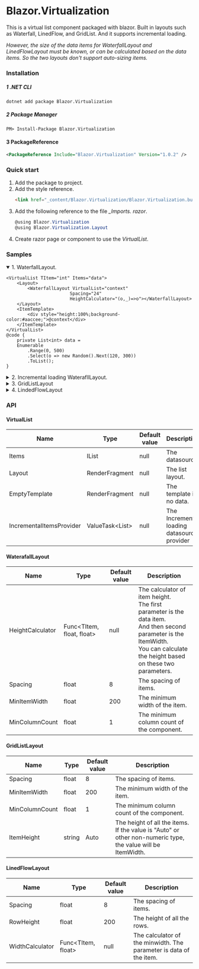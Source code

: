 # Blazor.Virtualization

This is a virtual list component packaged with blazor. Built in layouts such as Waterfall, LinedFlow, and GridList. And it supports incremental loading.

*However, the size of the data items for WaterfallLayout and LinedFlowLayout must be known, or can be calculated based on the data items. So the two layouts don't support auto-sizing items.*

### Installation
##### 1 .NET CLI
```shell
dotnet add package Blazor.Virtualization
```
##### 2 Package Manager
```shell
PM> Install-Package Blazor.Virtualization
```
#### 3 PackageReference
```xml
<PackageReference Include="Blazor.Virtualization" Version="1.0.2" />
````

### Quick start
1. Add the package to project.
2. Add the style reference.
    ```html
    <link href="_content/Blazor.Virtualization/Blazor.Virtualization.bundle.scp.css" rel="stylesheet" />
    ```
3. Add the following reference to the file *_Imports. razor*.
    ```csharp
    @using Blazor.Virtualization
    @using Blazor.Virtualization.Layout
    ```
4. Create razor page or component to use the *VirtualList*.

### Samples

<details open>
<summary>1. WaterfallLayout.</summary>

```razor
<VirtualList TItem="int" Items="data">
    <Layout>
        <WaterfallLayout VirtualList="context"
                        Spacing="24"
                        HeightCalculator="(o,_)=>o"></WaterfallLayout>
    </Layout>
    <ItemTemplate>
        <div style="height:100%;background-color:#aaccee;">@context</div>
    </ItemTemplate>
</VirtualList>
@code {
    private List<int> data =
    Enumerable
        .Range(0, 500)
        .Select(o => new Random().Next(120, 300))
        .ToList();
}
```
</details>

<details>
<summary>2. Incremental loading WaterafllLayout.</summary>

```razor
<VirtualList TItem="int"
             IncrementalItemsProvider="@this.LoadDataAsync">
    <Layout>
        <WaterfallLayout VirtualList="context"
                         Spacing="12"
                         HeightCalculator="(o,_)=>o"></WaterfallLayout>
    </Layout>
    <ItemTemplate>
        <div style="height:100%;background-color:#aaccee;">@context</div>
    </ItemTemplate>
</VirtualList>

@code {
    private async ValueTask<IEnumerable<int>> LoadDataAsync()
    {
        await Task.Delay(500);
        var items = Enumerable
              .Range(0, 50)
              .Select(o => new Random().Next(120, 600));
        return items;
    }
}
```
</details>

<details>
<summary>3. GridListLayout</summary>

```razor
<VirtualList TItem="int"
            IncrementalItemsProvider="@this.LoadDataAsync">
    <Layout>
        <GridListLayout VirtualList="context"
                        Spacing="12"
                        ItemHeight="Auto"></GridListLayout>
    </Layout>
    <ItemTemplate>
        <div style="height:100%;background-color:#aaccee;">@context</div>
    </ItemTemplate>
</VirtualList>

@code {
    private async ValueTask<IEnumerable<int>> LoadDataAsync()
    {
        await Task.Delay(300);
        var items = Enumerable
              .Range(0, 50)
              .Select(o => new Random().Next(120, 600));
        return items;
    }
}
```
</details>

<details>
<summary>4. LindedFlowLayout</summary>

```razor
<VirtualList TItem="int"
             IncrementalItemsProvider="@this.LoadDataAsync">
    <Layout>
        <LinedFlowLayout VirtualList="context"
                         Spacing="8"
                         WidthCalculator="o=>o*1f"></LinedFlowLayout>
    </Layout>
    <ItemTemplate>
        <div style="height:100%;background-color:#aaccee;">@context</div>
    </ItemTemplate>
</VirtualList>

@code {
    private async ValueTask<IEnumerable<int>> LoadDataAsync()
    {
        await Task.Delay(300);
        var items = Enumerable
              .Range(0, 50)
              .Select(o => new Random().Next(120, 300));
        return items;
    }
}
```
</details>

### API
#### VirtualList

| Name                     | Type                   | Default value | Description                                 |
|--------------------------|------------------------|---------------|---------------------------------------------|
| Items                    | IList<T>               | null          | The datasource.                             |
| Layout                   | RenderFragment<TItem>  | null          | The list layout.                            |
| EmptyTemplate            | RenderFragment         | null          | The template if no data.                    |
| IncrementalItemsProvider | ValueTask<List<TItem>> | null          | The Incremental loading datasource provider |

#### WaterafallLayout

| Name             | Type                      | Default value | Description                                                                                                                                                                              |
|------------------|---------------------------|---------------|------------------------------------------------------------------------------------------------------------------------------------------------------------------------------------------|
| HeightCalculator | Func<TItem, float, float> | null          | The calculator of item height. <br>The first parameter is the data item. <br>And then second parameter is the ItemWidth. <br>You can calculate the height based on these two parameters. |
| Spacing          | float                     | 8             | The spacing of items.                                                                                                                                                                    |
| MinItemWidth     | float                     | 200           | The minimum width of the item.                                                                                                                                                           |
| MinColumnCount   | float                     | 1             | The minimum column count of the component.                                                                                                                                               |

#### GridListLayout

| Name           | Type   | Default value | Description                                                                                                 |
|----------------|--------|---------------|-------------------------------------------------------------------------------------------------------------|
| Spacing        | float  | 8             | The spacing of items.                                                                                       |
| MinItemWidth   | float  | 200           | The minimum width of the item.                                                                              |
| MinColumnCount | float  | 1             | The minimum column count of the component.                                                                  |
| ItemHeight     | string | Auto          | The height of all the items. If the value is "Auto" or other non-numeric type, the value will be ItemWidth. |

#### LinedFlowLayout

| Name            | Type               | Default value | Description                                                        |
|-----------------|--------------------|---------------|--------------------------------------------------------------------|
| Spacing         | float              | 8             | The spacing of items.                                              |
| RowHeight       | float              | 200           | The height of all the rows.                                        |
| WidthCalculator | Func<TItem, float> | null          | The calculator of the minwidth. The parameter is data of the item. |